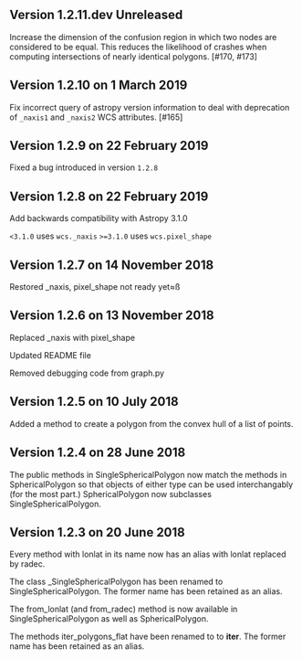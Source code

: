## Version 1.2.11.dev Unreleased

Increase the dimension of the confusion region in which two nodes are
considered to be equal. This reduces the likelihood of crashes when
computing intersections of nearly identical polygons. [#170, #173]

## Version 1.2.10 on 1 March 2019

Fix incorrect query of astropy version information to deal with
deprecation of ``_naxis1`` and ``_naxis2`` WCS attributes. [#165]


## Version 1.2.9 on 22 February 2019

Fixed a bug introduced in version ``1.2.8``


## Version 1.2.8 on 22 February 2019

Add backwards compatibility with Astropy 3.1.0

`<3.1.0` uses `wcs._naxis`
`>=3.1.0` uses `wcs.pixel_shape`


## Version 1.2.7 on 14 November 2018

Restored _naxis, pixel_shape not ready yet≈ß


## Version 1.2.6 on 13 November 2018

Replaced _naxis with pixel_shape

Updated README file

Removed debugging code from graph.py

## Version 1.2.5 on 10 July 2018

Added a method to create a polygon from the convex hull of a list
of points.

## Version 1.2.4 on 28 June 2018

The public methods in SingleSphericalPolygon now match the methods in
SphericalPolygon so that objects of either type can be used
interchangably (for the most part.) SphericalPolygon now subclasses
SingleSphericalPolygon.

## Version 1.2.3 on 20 June 2018

Every method with lonlat in its name now has an alias with lonlat
replaced by radec.

The class _SingleSphericalPolygon has been renamed to
SingleSphericalPolygon. The former name has been retained as an alias.

The from_lonlat (and from_radec) method is now available in
SingleSphericalPolygon as well as SphericalPolygon.

The methods iter_polygons_flat have been renamed to to __iter__. The
former name has been retained as an alias.
